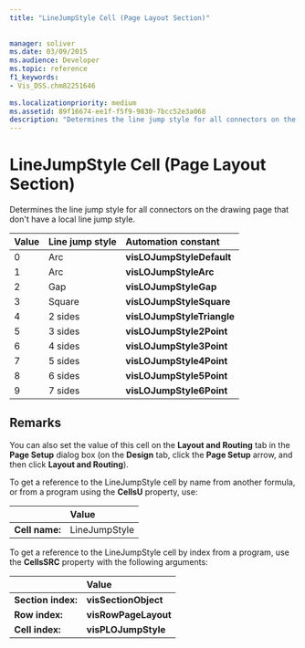```yaml
---
title: "LineJumpStyle Cell (Page Layout Section)"
 
 
manager: soliver
ms.date: 03/09/2015
ms.audience: Developer
ms.topic: reference
f1_keywords:
- Vis_DSS.chm82251646
 
ms.localizationpriority: medium
ms.assetid: 89f16674-ee1f-f5f9-9830-7bcc52e3a068
description: "Determines the line jump style for all connectors on the drawing page that don't have a local line jump style."
---
```


# LineJumpStyle Cell (Page Layout Section)

Determines the line jump style for all connectors on the drawing page that don't have a local line jump style.
  
|**Value**|**Line jump style**|**Automation constant**|
|:-----|:-----|:-----|
|0  <br/> |Arc  <br/> |**visLOJumpStyleDefault** <br/> |
|1  <br/> |Arc  <br/> |**visLOJumpStyleArc** <br/> |
|2  <br/> |Gap  <br/> |**visLOJumpStyleGap** <br/> |
|3  <br/> |Square  <br/> |**visLOJumpStyleSquare** <br/> |
|4  <br/> |2 sides  <br/> |**visLOJumpStyleTriangle** <br/> |
|5  <br/> |3 sides  <br/> |**visLOJumpStyle2Point** <br/> |
|6  <br/> |4 sides  <br/> |**visLOJumpStyle3Point** <br/> |
|7  <br/> |5 sides  <br/> |**visLOJumpStyle4Point** <br/> |
|8  <br/> |6 sides  <br/> |**visLOJumpStyle5Point** <br/> |
|9  <br/> |7 sides  <br/> |**visLOJumpStyle6Point** <br/> |
   
## Remarks

You can also set the value of this cell on the **Layout and Routing** tab in the **Page Setup** dialog box (on the **Design** tab, click the **Page Setup** arrow, and then click **Layout and Routing**).
  
To get a reference to the LineJumpStyle cell by name from another formula, or from a program using the **CellsU** property, use: 
  
||Value |
|:-----|:-----|
|**Cell name:**  <br/> |LineJumpStyle  <br/> |
   
To get a reference to the LineJumpStyle cell by index from a program, use the **CellsSRC** property with the following arguments: 
  
||Value |
|:-----|:-----|
|**Section index:**  <br/> |**visSectionObject** <br/> |
|**Row index:**  <br/> |**visRowPageLayout** <br/> |
|**Cell index:**  <br/> |**visPLOJumpStyle** <br/> |
   


